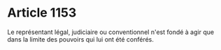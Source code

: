 # Article 1153

Le représentant légal, judiciaire ou conventionnel n'est fondé à agir que dans la limite des pouvoirs qui lui ont été conférés.